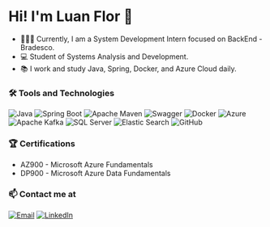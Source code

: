 # Hi! I'm Luan Flor 👋

- 🧑🏻‍💻 Currently, I am a System Development Intern focused on BackEnd - Bradesco.  
- 💻 Student of Systems Analysis and Development.  
- 📚 I work and study Java, Spring, Docker, and Azure Cloud daily.  

### 🛠️ Tools and Technologies
![Java](https://img.shields.io/badge/Java-ED8B00?style=for-the-badge&logo=openjdk&logoColor=white)
![Spring Boot](https://img.shields.io/badge/Spring_Boot-6DB33F?style=for-the-badge&logo=spring-boot&logoColor=white)
![Apache Maven](https://img.shields.io/badge/apache_maven-C71A36?style=for-the-badge&logo=apachemaven&logoColor=white)
![Swagger](https://img.shields.io/badge/Swagger-85EA2D?style=for-the-badge&logo=Swagger&logoColor=white)
![Docker](https://img.shields.io/badge/Docker-2CA5E0?style=for-the-badge&logo=docker&logoColor=white)
![Azure](https://img.shields.io/badge/microsoft%20azure-0089D6?style=for-the-badge&logo=microsoft-azure&logoColor=white)
![Apache Kafka](https://img.shields.io/badge/Apache_Kafka-231F20?style=for-the-badge&logo=apache-kafka&logoColor=white)
![SQL Server](https://img.shields.io/badge/Microsoft%20SQL%20Server-CC2927?style=for-the-badge&logo=microsoft%20sql%20server&logoColor=white)
![Elastic Search](https://img.shields.io/badge/elasticsearch-%230377CC.svg?style=for-the-badge&logo=elasticsearch&logoColor=white)
![GitHub](https://img.shields.io/badge/GitHub-100000?style=for-the-badge&logo=github&logoColor=white)

### 🏆 Certifications
- AZ900 - Microsoft Azure Fundamentals
- DP900 - Microsoft Azure Data Fundamentals

### 📫 Contact me at
<a href="mailto:luan.flor05@gmail.com"><img src="https://img.shields.io/badge/-Email-000?&logo=maildotru" alt="Email" /></a>
<a href="https://www.linkedin.com/in/florluan/"><img src="https://img.shields.io/badge/-LinkedIn-000?&logo=linkedin" alt="LinkedIn" /></a>
